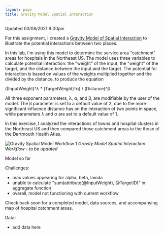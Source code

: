 ```yaml
---
layout: page
title: Gravity Model Spatial Interaction
---
```


Updated 03/08/2021 9:00pm

For this assignment, I created a [Gravity Model of Spatial Interaction](https://transportgeography.org/contents/methods/spatial-interactions-gravity-model/) to illustrate the potential interactions between two places.

In this lab, I'm using this model to determine the service area "catchment" areas for hospitals in the Northeast US. The model uses three variables to calculate potential interaction: the "weight" of the input, the "weight" of the target, and the distance between the input and the target. The potential for interaction is based on values of the weights multiplied together and the divided by the distance, to produce the equation

((InputWeight)^λ * (TargetWeight)^α) / (Distance)^β

All three exponent parameters, λ, α, and β, are modifiable by the user of the model. The β parameter is set to a default value of 2, due to the more significant influence distance has on the interaction of two points in space, while parameters λ and α are set to a default value of 1.

In this exercise, I analyzed the interactions of towns and hospital clusters in the Northeast US and then compared those catchment areas to the those of the Dartmouth Health Atlas.

![Gravity Spatial Model Workflow 1](/assets/workflow1.3.png)
*Gravity Model Spatial Interaction Workflow - to be updated*

Model so far

Challenges:
- max values appearing for alpha, beta, lamda
- unable to calculate "sum(attribute(@InputWeight), @TargetID)" in aggregate function
- overall, model not functioning with current workflow


Check back soon for a completed model, data sources, and accompanying map of hospital catchment areas.

Data:
- add data here
